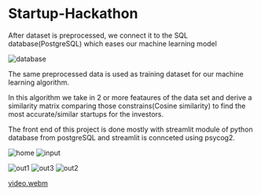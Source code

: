 # Startup-Hackathon

After dataset is preprocessed, we connect it to the SQL database(PostgreSQL) which eases our machine learning model

![database](https://user-images.githubusercontent.com/83088512/211532057-1fb18478-0465-4716-b91c-2ceb020e52a2.png)


The same preprocessed data is used as training dataset for our machine learning algorithm.

In this algorithm we take in 2 or more feataures of the data set and derive a similarity matrix comparing those constrains(Cosine similarity) to find the most accurate/similar startups for the investors.

The front end of this project is done mostly with streamlit module of python database from postgreSQL and streamlit is connceted using psycog2.

![home](https://user-images.githubusercontent.com/83088512/211532226-546939b5-8866-4722-985d-9f2f33c6316b.png)
![input](https://user-images.githubusercontent.com/83088512/211532229-c9966eba-b858-4bfa-819f-b1e4a4ca9da0.png)

![out1](https://user-images.githubusercontent.com/83088512/211532207-efce8580-a2d4-4454-8993-92a0e848b9b7.png)
![out3](https://user-images.githubusercontent.com/83088512/211532211-32e5e04e-56a5-4b6c-a232-3b189083d96a.png)
![out2](https://user-images.githubusercontent.com/83088512/211532215-a9f22e5e-a11f-4c18-9f01-3de583057d2b.png)


[video.webm](https://user-images.githubusercontent.com/83088512/211532306-14f1d26a-7c98-4495-af32-9b90445d13df.webm)
